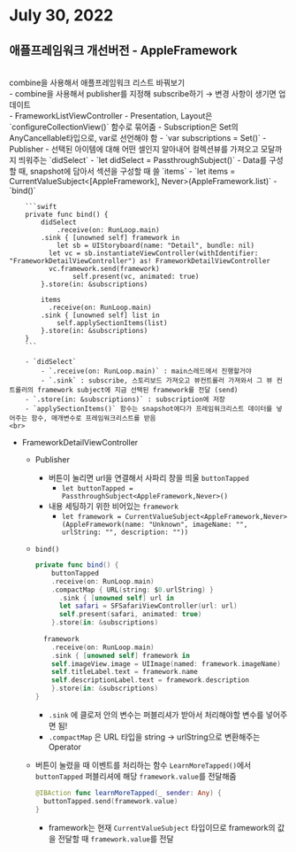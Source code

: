 # July 30, 2022

## 애플프레임워크 개선버전 - AppleFramework
   <br>
combine을 사용해서 애플프레임워크 리스트 바꿔보기
    <br>
- combine을 사용해서 publisher를 지정해 subscribe하기 → 변경 사항이 생기면 업데이트
    <br>
- FrameworkListViewController
    - Presentation, Layout은 `configureCollectionView()` 함수로 묶어줌
    - Subscription은 Set의 AnyCancellable타입으로, var로 선언해야 함
        - `var subscriptions = Set<AnyCancellable>()`
    - Publisher
        - 선택된 아이템에 대해 어떤 셀인지 알아내어 컬렉션뷰를 가져오고 모달까지 띄워주는 `didSelect`
            - `let didSelect = PassthroughSubject<AppleFramework, Never>()`
        - Data를 구성할 때, snapshot에 담아서 섹션을 구성할 때 쓸 `items`
            - `let items = CurrentValueSubject<[AppleFramework], Never>(AppleFramework.list)`
    - `bind()`
        
        ```swift
        private func bind() {
        	didSelect 
        		.receive(on: RunLoop.main)
            .sink { [unowned self] framework in
        	    let sb = UIStoryboard(name: "Detail", bundle: nil)
              let vc = sb.instantiateViewController(withIdentifier: "FrameworkDetailViewController") as! FrameworkDetailViewController
              vc.framework.send(framework)
        			self.present(vc, animated: true)
            }.store(in: &subscriptions)
          
        	items
        	  .receive(on: RunLoop.main)
            .sink { [unowned self] list in
        	    self.applySectionItems(list)
            }.store(in: &subscriptions)
        }
        ```
        
        - `didSelect`
            - `.receive(on: RunLoop.main)` : main스레드에서 진행할거야
            - `.sink` : subscribe, 스토리보드 가져오고 뷰컨트롤러 가져와서 그 뷰 컨트롤러의 framework subject에 지금 선택된 framework를 전달 (send)
        - `.store(in: &subscriptions)` : subscription에 저장
        - `applySectionItems()` 함수는 snapshot에다가 프레임워크리스트 데이터를 넣어주는 함수, 매개변수로 프레임워크리스트를 받음
    <br>   
- FrameworkDetailViewController
    - Publisher
        - 버튼이 눌리면 url을 연결해서 사파리 창을 띄울 `buttonTapped`
            - `let buttonTapped = PassthroughSubject<AppleFramework,Never>()`
        - 내용 세팅하기 위한 비어있는 `framework`
            - `let framework = CurrentValueSubject<AppleFramework,Never>(AppleFramework(name: "Unknown", imageName: "", urlString: "", description: ""))`
    - `bind()`
        
        ```swift
        private func bind() {
        	buttonTapped
            .receive(on: RunLoop.main)
            .compactMap { URL(string: $0.urlString) }
        	  .sink { [unowned self] url in
              let safari = SFSafariViewController(url: url)
              self.present(safari, animated: true)
            }.store(in: &subscriptions)
                
          framework
            .receive(on: RunLoop.main)
            .sink { [unowned self] framework in
            self.imageView.image = UIImage(named: framework.imageName)
            self.titleLabel.text = framework.name
            self.descriptionLabel.text = framework.description
            }.store(in: &subscriptions)
        }
        ```
        
        - `.sink` 에 클로저 안의 변수는 퍼블리셔가 받아서 처리해야할 변수를 넣어주면 됨!
        - `.compactMap` 은 URL 타입을 string → urlString으로 변환해주는 Operator
    
    - 버튼이 눌렸을 때 이벤트를 처리하는 함수 `LearnMoreTapped()`에서 `buttonTapped` 퍼블리셔에 해당 `framework.value`를 전달해줌
        
        ```swift
        @IBAction func learnMoreTapped(_ sender: Any) {
          buttonTapped.send(framework.value)
        }
        ```
        
        - framework는 현재 `CurrentValueSubject` 타입이므로 framework의 값을 전달할 때 `framework.value`를 전달

